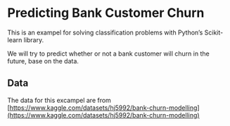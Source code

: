 # Predicting Bank Customer Churn
This is an exampel for solving classification problems with Python’s Scikit-learn library.

We will try to predict whether or not a bank customer will churn in the future, base on the data.


## Data
The data for this excampel are from [https://www.kaggle.com/datasets/hj5992/bank-churn-modelling](https://www.kaggle.com/datasets/hj5992/bank-churn-modelling)